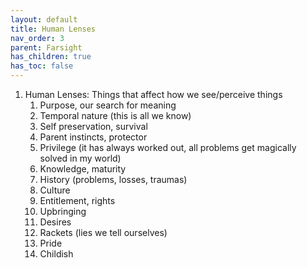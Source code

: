 ```yaml
---
layout: default
title: Human Lenses
nav_order: 3
parent: Farsight
has_children: true
has_toc: false
---
```


1. Human Lenses: Things that affect how we see/perceive things
    1. Purpose, our search for meaning
    1. Temporal nature (this is all we know)
    1. Self preservation, survival
    1. Parent instincts, protector
    1. Privilege (it has always worked out, all problems get magically solved in my world)
    1. Knowledge, maturity
    1. History (problems, losses, traumas)
    1. Culture
    1. Entitlement, rights 
    1. Upbringing 
    1. Desires
    1. Rackets (lies we tell ourselves)
    1. Pride
    1. Childish